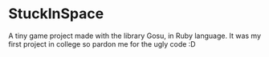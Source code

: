 # StuckInSpace
A tiny game project made with the library Gosu, in Ruby language. It was my first project in college so pardon me for the ugly code :D
